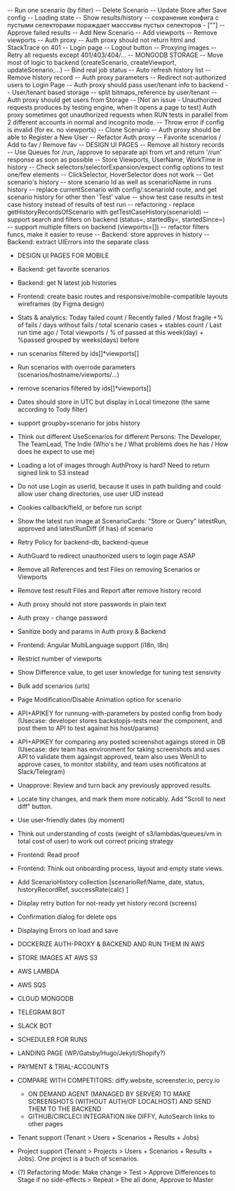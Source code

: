-- Run one scenario (by filter)
-- Delete Scenario
-- Update Store after Save config
-- Loading state
-- Show results/history
-- сохранение конфига с пустыми селекторами пораждает масссивы пустых селекторов - [""]
-- Approve failed results
-- Add New Scenario
-- Add viewports
-- Remove viewports
-- Auth proxy
-- Auth proxy should not return html and StackTrace on 401
-- Login page
-- Logout button
-- Proxying images
-- Retry all requests except 401/403/404/...
-- MONGODB STORAGE
-- Move most of logic to backend (createScenario, createViewport, updateScenario,...)
-- Bind real job status
-- Auto refresh history list
-- Remove history record
-- Auth proxy parameters
-- Redirect not-authorized users to Login Page
-- Auth proxy should pass user/tenant info to backend
-- User/tenant based storage
-- split bitmaps_reference by user/tenant
-- Auth proxy should get users from Storage
-- [Not an issue - Unauthorized requests produces by testing engine, when it opens a page to test] Auth proxy sometimes got unauthorized requests when RUN tests in parallel from 2 different accounts in normal and incognito mode.
-- Throw error if config is invalid (for ex. no viewports)
-- Clone Scenario
-- Auth proxy should be able to Register a New User
-- Refactor Auth proxy
-- Favorite scenarios / Add to fav / Remove fav
-- DESIGN UI PAGES
-- Remove all history records
-- Use Queues for /run, /approve to separate api from vrt and return '/run' response as soon as possible
-- Store Viewports, UserName, WorkTime in history
-- Check selectors/selectorExpansion/expect config options to test one/few elements
-- ClickSelector, HoverSelector does not work
-- Get scenario's history
-- store scenario Id as well as scenarioName in runs history
-- replace currentScenario with config/:scenarioId route, and get scenario history for other then 'Test' value
-- show test case results in test case history instead of results of test run
-- refactoring - replace getHistoryRecordsOfScenario with getTestCaseHistory(scenarioId)
-- support search and filters on backend (status=, startedBy=, startedSince=)
-- support multiple filters on backend (viewports=[])
-- refactor filters funcs, make it easier to reuse
-- Backend: store approves in history
-- Backend: extract UIErrors into the separate class

- DESIGN UI PAGES FOR MOBILE
- Backend: get favorite scenarios
- Backend: get N latest job histories

- Frontend: create basic routes and responsive/mobile-compatible layouts wireframes (by Figma design)
- Stats & analytics: Today failed count / Recently failed / Most fragile +% of fails / days without fails / total scenario cases + stables count / Last run time ago / Total viewports / % of passed at this week(day) + %passed grouped by weeks(days) before
- run scenarios filtered by ids[]*viewports[]
- Run scenarios with overrode parameters (scenarios/hostname/viewports/...)
- remove scenarios filtered by ids[]*viewports[]
- Dates should store in UTC but display in Local timezone (the same according to Tody filter)
- support groupby=scenario for jobs history
- Think out different UseScenarios for different Persons: The Developer, The TeamLead, The Indie (Who's he / What problems does he has / How does he expect to use me)
- Loading a lot of images through AuthProxy is hard? Need to return signed link to S3 instead
- Do not use Login as userId, because it uses in path building and could allow user chang directories, use user UID instead
- Cookies callback/field, or before run script
- Show the latest run image at ScenarioCards: "Store or Query" latestRun, approved and latestRunDiff (if has) of scenario
- Retry Policy for backend-db, backend-queue
- AuthGuard to redirect unauthorized users to login page ASAP
- Remove all References and test Files on removing Scenarios or Viewports
- Remove test result Files and Report after remove history record
- Auth proxy should not store passwords in plain text
- Auth proxy - change password
- Sanitize body and params in Auth proxy & Backend
- Frontend: Angular MultiLanguage support (i18n, l8n)
- Restrict number of viewports
- Show Difference value, to get user knowledge for tuning test sensivity 
- Bulk add scenarios (urls)
- Page Modification/Disable Animation option for scenario
- API+APIKEY for runnung-with-parameters by posted config from body (Usecase: developer stores backstopjs-tests near the component, and post them to API to test against his host/params)
- API+APIKEY for comparing any posted screenshot agaings stored in DB (Usecase: dev team has environment for taking screenshots and uses API to validate them againgst approved, team also uses WenUI to approve cases, to monitor stability, and team uses notificatons at Slack/Telegram)
- Unapprove: Review and turn back any previously approved results.
- Locate tiny changes, and mark them more noticably. Add "Scroll to next diff" button.
- Use user-friendly dates (by moment)
- Think out understanding of costs (weight of s3/lambdas/queues/vm in total cost of user) to work out correct pricing strategy
- Frontend: Read proof
- Frontend: Think out onboarding process, layout and empty state views.
- Add ScenarioHistory collection [scenarioRef/Name, date, status, historyRecordRef, successRate(calc) ]


- Display retry button for not-ready yet history record (screens)
- Confirmation dialog for delete ops
- Displaying Errors on load and save


- DOCKERIZE AUTH-PROXY & BACKEND AND RUN THEM IN AWS
- STORE IMAGES AT AWS S3
- AWS LAMBDA
- AWS SQS
- CLOUD MONGODB
- TELEGRAM BOT
- SLACK BOT
- SCHEDULER FOR RUNS
- LANDING PAGE (WP/Gatsby/Hugo/Jekyll/Shopify?)
- PAYMENT & TRIAL-ACCOUNTS
- COMPARE WITH COMPETITORS: diffy.website, screenster.io, percy.io
    - ON DEMAND AGENT (MANAGED BY SERVER) TO MAKE SCREENSHOTS (WITHOUT AUTH/OF LOCALHOST) AND SEND THEM TO THE BACKEND
    - GITHUB/CIRCLECI INTEGRATION like DIFFY, AutoSearch links to other pages
- Tenant support (Tenant > Users + Scenarios + Results + Jobs)
- Project support (Tenant > Projects > Users + Scenarios + Results + Jobs). One project is a buch of scenarios.
- (?) Refactoring Mode: Make change > Test > Approve Differences to Stage if no side-effects > Repeat > Ehe all done, Approve to Master




